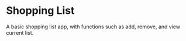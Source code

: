# Shopping List
A basic shopping list app, with functions such as add, remove, and view current list.